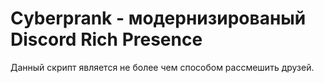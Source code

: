 # Cyberprank - модернизированый Discord Rich Presence
Данный скрипт является не более чем способом рассмешить друзей.
